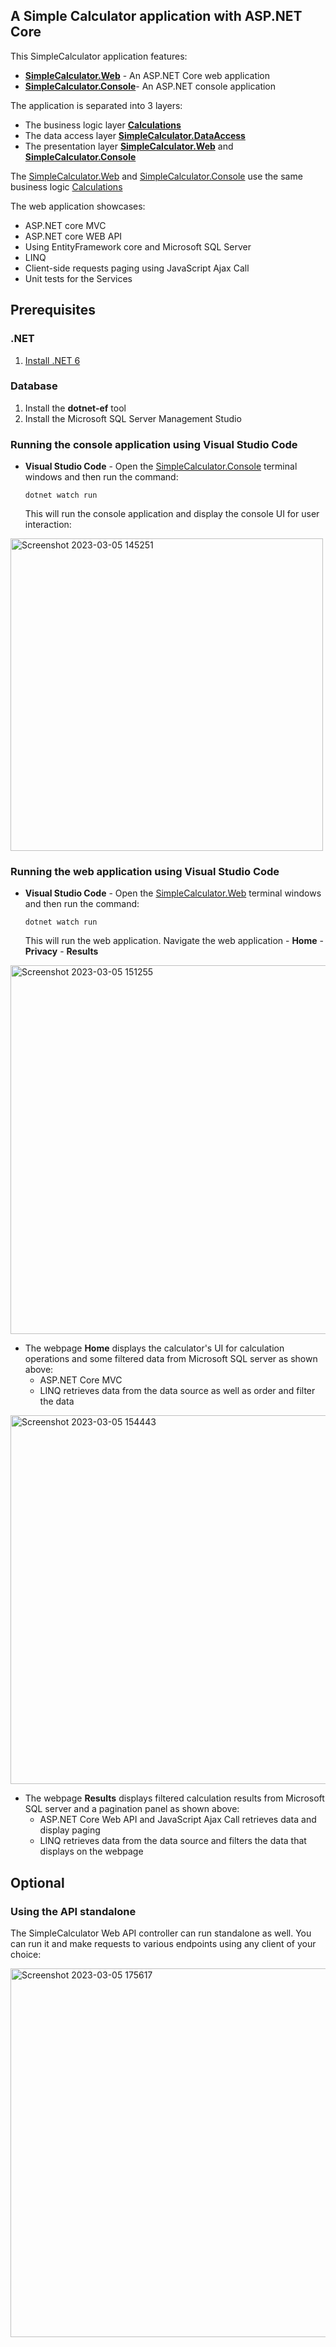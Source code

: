 ## A Simple Calculator application with ASP.NET Core

This SimpleCalculator application features:
- [**SimpleCalculator.Web**](SimpleCalculator.Web) - An ASP.NET Core web application
- [**SimpleCalculator.Console**](SimpleCalculator.Console)- An ASP.NET console application

The application is separated into 3 layers: 
- The business logic layer [**Calculations**](src/Calculations/)
- The data access layer [**SimpleCalculator.DataAccess**](src/SimpleCalculator.DataAccess/)
- The presentation layer [**SimpleCalculator.Web**](src/SimpleCalculator.Web/) and [**SimpleCalculator.Console**](src/SimpleCalculator.Console/)

The [SimpleCalculator.Web](src/SimpleCalculator.Web/) and [SimpleCalculator.Console](src/SimpleCalculator.Console/) use the same business logic [Calculations](src/Calculations/)

The web application showcases:
- ASP.NET core MVC
- ASP.NET core WEB API
- Using EntityFramework core and Microsoft SQL Server
- LINQ
- Client-side requests paging using JavaScript Ajax Call
- Unit tests for the Services 

## Prerequisites

### .NET
1. [Install .NET 6](https://dotnet.microsoft.com/en-us/download)

### Database
1. Install the **dotnet-ef** tool
2. Install the Microsoft SQL Server Management Studio

### Running the console application using Visual Studio Code

- **Visual Studio Code** - Open the [SimpleCalculator.Console](src/SimpleCalculator.Console/) terminal windows and then run the command:

    ```
    dotnet watch run 
    ```

    This will run the console application and display the console UI for user interaction:

<img width="500" alt="Screenshot 2023-03-05 145251" src="https://user-images.githubusercontent.com/94909597/222975290-881c2218-d9d9-44ca-ab2f-ef00af50684b.png">

### Running the web application using Visual Studio Code

- **Visual Studio Code** - Open the [SimpleCalculator.Web](src/SimpleCalculator.Web/) terminal windows and then run the command:

    ```
    dotnet watch run 
    ```

    This will run the web application. Navigate the web application - **Home** - **Privacy** - **Results**

<img width="590" alt="Screenshot 2023-03-05 151255" src="https://user-images.githubusercontent.com/94909597/222975517-dce24248-9011-4188-87f2-ef22ba978cda.png">

- The webpage **Home** displays the calculator's UI for calculation operations and some filtered data from Microsoft SQL server as shown above:
    - ASP.NET Core MVC
    - LINQ retrieves data from the data source as well as order and filter the data

<img width="590" alt="Screenshot 2023-03-05 154443" src="https://user-images.githubusercontent.com/94909597/222976444-13fc53ce-b140-4982-b91c-01ec504dc27e.png">

- The webpage **Results** displays filtered calculation results from Microsoft SQL server and a pagination panel as shown above:
    - ASP.NET Core Web API and JavaScript Ajax Call retrieves data and display paging
    - LINQ retrieves data from the data source and filters the data that displays on the webpage

## Optional

### Using the API standalone
The SimpleCalculator Web API controller can run standalone as well. You can run it and make requests to various endpoints using any client of your choice:

<img width="590" alt="Screenshot 2023-03-05 175617" src="https://user-images.githubusercontent.com/94909597/222977495-e083c28f-7b1c-4d3a-b9d4-0acc01f90020.png">
